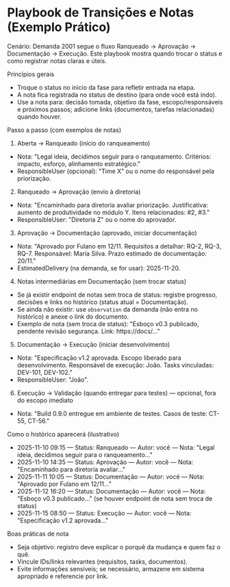 # Playbook de Transições e Notas (Exemplo Prático)

Cenário: Demanda 2001 segue o fluxo Ranqueado → Aprovação → Documentação → Execução. Este playbook mostra quando trocar o status e como registrar notas claras e úteis.

Princípios gerais
- Troque o status no início da fase para refletir entrada na etapa.
- A nota fica registrada no status de destino (para onde você está indo).
- Use a nota para: decisão tomada, objetivo da fase, escopo/responsáveis e próximos passos; adicione links (documentos, tarefas relacionadas) quando houver.

Passo a passo (com exemplos de notas)

1) Aberta → Ranqueado (início do ranqueamento)
- Nota: "Legal ideia, decidimos seguir para o ranqueamento. Critérios: impacto, esforço, alinhamento estratégico."
- ResponsibleUser (opcional): "Time X" ou o nome do responsável pela priorização.

2) Ranqueado → Aprovação (envio à diretoria)
- Nota: "Encaminhado para diretoria avaliar priorização. Justificativa: aumento de produtividade no módulo Y. Itens relacionados: #2, #3."
- ResponsibleUser: "Diretoria Z" ou o nome do aprovador.

3) Aprovação → Documentação (aprovado, iniciar documentação)
- Nota: "Aprovado por Fulano em 12/11. Requisitos a detalhar: RQ-2, RQ-3, RQ-7. Responsável: Maria Silva. Prazo estimado de documentação: 20/11."
- EstimatedDelivery (na demanda, se for usar): 2025-11-20.

4) Notas intermediárias em Documentação (sem trocar status)
- Se já existir endpoint de notas sem troca de status: registre progresso, decisões e links no histórico (status atual = Documentação).
- Se ainda não existir: use `observation` da demanda (não entra no histórico) e anexe o link do documento.
- Exemplo de nota (sem troca de status): "Esboço v0.3 publicado, pendente revisão segurança. Link: https://docs/..."

5) Documentação → Execução (iniciar desenvolvimento)
- Nota: "Especificação v1.2 aprovada. Escopo liberado para desenvolvimento. Responsável de execução: João. Tasks vinculadas: DEV-101, DEV-102."
- ResponsibleUser: "João".

6) Execução → Validação (quando entregar para testes) — opcional, fora do escopo imediato
- Nota: "Build 0.9.0 entregue em ambiente de testes. Casos de teste: CT-55, CT-56."

Como o histórico aparecerá (ilustrativo)
- 2025-11-10 09:15 — Status: Ranqueado — Autor: você — Nota: "Legal ideia, decidimos seguir para o ranqueamento..."
- 2025-11-10 14:35 — Status: Aprovação — Autor: você — Nota: "Encaminhado para diretoria avaliar..."
- 2025-11-11 10:05 — Status: Documentação — Autor: você — Nota: "Aprovado por Fulano em 12/11..."
- 2025-11-12 16:20 — Status: Documentação — Autor: você — Nota: "Esboço v0.3 publicado..." (se houver endpoint de nota sem troca de status)
- 2025-11-15 08:50 — Status: Execução — Autor: você — Nota: "Especificação v1.2 aprovada..."

Boas práticas de nota
- Seja objetivo: registro deve explicar o porquê da mudança e quem faz o quê.
- Vincule IDs/links relevantes (requisitos, tasks, documentos).
- Evite informações sensíveis; se necessário, armazene em sistema apropriado e referencie por link.

